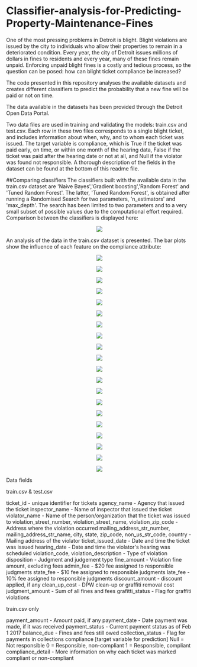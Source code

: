 # Classifier-analysis-for-Predicting-Property-Maintenance-Fines

One of the most pressing problems in Detroit is blight. Blight violations are issued by the city to individuals who allow their properties to remain in a deteriorated condition. Every year, the city of Detroit issues millions of dollars in fines to residents and every year, many of these fines remain unpaid. Enforcing unpaid blight fines is a costly and tedious process, so the question can be posed: how can blight ticket compliance be increased?

The code presented in this repository analyses the available datasets and creates different classifiers to predict the probability that a new fine will be paid or not on time.

The data available in the datasets has been provided through the Detroit Open Data Portal.

Two data files are used in training and validating the models: train.csv and test.csv. Each row in these two files corresponds to a single blight ticket, and includes information about when, why, and to whom each ticket was issued. The target variable is compliance, which is True if the ticket was paid early, on time, or within one month of the hearing data, False if the ticket was paid after the hearing date or not at all, and Null if the violator was found not responsible. A thorough description of the fields in the dataset can be found at the bottom of this readme file.


##Comparing classifiers
The classifiers built with the available data in the train.csv dataset are 'Naive Bayes','Gradient boosting','Random Forest' and 'Tuned Random Forest'. The latter, 'Tuned Random Forest', is obtained after running a Randomised Search for two parameters, 'n_estimators' and 'max_depth'. The search has been limited to two parameters and to a very small subset of possible values due to the computational effort required. Comparison between the classifiers is displayed here:

<p align="center">
  <img src="https://github.com/ficoncei/Classifier-analysis-for-Predicting-Property-Maintenance-Fines/blob/master/files/meanAUC.png">
</p>

An analysis of the data in the train.csv dataset is presented. The bar plots show the influence of each feature on the compliance attribute:

<p align="center">
  <img src="https://github.com/ficoncei/Classifier-analysis-for-Predicting-Property-Maintenance-Fines/blob/master/files/comp_adminfee.png">
</p>

<p align="center">
  <img src="https://github.com/ficoncei/Classifier-analysis-for-Predicting-Property-Maintenance-Fines/blob/master/files/comp_agencyname.png">
</p>

<p align="center">
  <img src="https://github.com/ficoncei/Classifier-analysis-for-Predicting-Property-Maintenance-Fines/blob/master/files/comp_cleanupcost.png">
</p>

<p align="center">
  <img src="https://github.com/ficoncei/Classifier-analysis-for-Predicting-Property-Maintenance-Fines/blob/master/files/comp_discount.png">
</p>

<p align="center">
  <img src="https://github.com/ficoncei/Classifier-analysis-for-Predicting-Property-Maintenance-Fines/blob/master/files/comp_disposition.png">
</p>

<p align="center">
  <img src="https://github.com/ficoncei/Classifier-analysis-for-Predicting-Property-Maintenance-Fines/blob/master/files/comp_fineamount.png">
</p>

<p align="center">
  <img src="https://github.com/ficoncei/Classifier-analysis-for-Predicting-Property-Maintenance-Fines/blob/master/files/comp_hearingtimediff.png">
</p>

<p align="center">
  <img src="https://github.com/ficoncei/Classifier-analysis-for-Predicting-Property-Maintenance-Fines/blob/master/files/comp_inspectorname.png">
</p>

<p align="center">
  <img src="https://github.com/ficoncei/Classifier-analysis-for-Predicting-Property-Maintenance-Fines/blob/master/files/comp_judjmentamount.png">
</p>

<p align="center">
  <img src="https://github.com/ficoncei/Classifier-analysis-for-Predicting-Property-Maintenance-Fines/blob/master/files/comp_latefee.png">
</p>

<p align="center">
  <img src="https://github.com/ficoncei/Classifier-analysis-for-Predicting-Property-Maintenance-Fines/blob/master/files/ 	comp_statefee.png">
</p>

<p align="center">
  <img src="https://github.com/ficoncei/Classifier-analysis-for-Predicting-Property-Maintenance-Fines/blob/master/files/comp_violationcode.png">
</p>

<p align="center">
  <img src="https://github.com/ficoncei/Classifier-analysis-for-Predicting-Property-Maintenance-Fines/blob/master/files/comp_violatorname.png">
</p>

<p align="center">
  <img src="https://github.com/ficoncei/Classifier-analysis-for-Predicting-Property-Maintenance-Fines/blob/master/files/comp_zipcode.png">
</p>










<p align="center">
  <img src="https://github.com/ficoncei/Classifier-analysis-for-Predicting-Property-Maintenance-Fines/blob/master/files/expvariancecum.png">
</p>

<p align="center">
  <img src="https://github.com/ficoncei/Classifier-analysis-for-Predicting-Property-Maintenance-Fines/blob/master/files/expvarianceperfeature0.png">
</p>

<p align="center">
  <img src="https://github.com/ficoncei/Classifier-analysis-for-Predicting-Property-Maintenance-Fines/blob/master/files/ 	expvarianceperfeature1.png">
</p>

<p align="center">
  <img src="https://github.com/ficoncei/Classifier-analysis-for-Predicting-Property-Maintenance-Fines/blob/master/files/ 	expvarianceperfeature2.png">
</p>

<p align="center">
  <img src="https://github.com/ficoncei/Classifier-analysis-for-Predicting-Property-Maintenance-Fines/blob/master/files/ 	expvarianceperfeature3.png">
</p>

<p align="center">
  <img src="https://github.com/ficoncei/Classifier-analysis-for-Predicting-Property-Maintenance-Fines/blob/master/files/ 	expvarianceperfeature4.png">
</p>






Data fields

train.csv & test.csv

ticket_id - unique identifier for tickets
agency_name - Agency that issued the ticket
inspector_name - Name of inspector that issued the ticket
violator_name - Name of the person/organization that the ticket was issued to
violation_street_number, violation_street_name, violation_zip_code - Address where the violation occurred
mailing_address_str_number, mailing_address_str_name, city, state, zip_code, non_us_str_code, country - Mailing address of the violator
ticket_issued_date - Date and time the ticket was issued
hearing_date - Date and time the violator's hearing was scheduled
violation_code, violation_description - Type of violation
disposition - Judgment and judgement type
fine_amount - Violation fine amount, excluding fees
admin_fee - $20 fee assigned to responsible judgments
state_fee - $10 fee assigned to responsible judgments
late_fee - 10% fee assigned to responsible judgments
discount_amount - discount applied, if any
clean_up_cost - DPW clean-up or graffiti removal cost
judgment_amount - Sum of all fines and fees
grafitti_status - Flag for graffiti violations

train.csv only

payment_amount - Amount paid, if any
payment_date - Date payment was made, if it was received
payment_status - Current payment status as of Feb 1 2017
balance_due - Fines and fees still owed
collection_status - Flag for payments in collections
compliance [target variable for prediction] 
 Null = Not responsible
 0 = Responsible, non-compliant
 1 = Responsible, compliant
compliance_detail - More information on why each ticket was marked compliant or non-compliant
